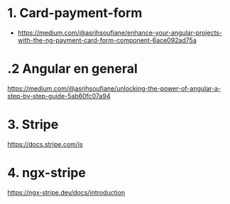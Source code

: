 # 1. Card-payment-form
- https://medium.com/@asrihsoufiane/enhance-your-angular-projects-with-the-ng-payment-card-form-component-6ace092ad75a

# .2 Angular en general

https://medium.com/@asrihsoufiane/unlocking-the-power-of-angular-a-step-by-step-guide-5ab60fc07a94

# 3. Stripe
https://docs.stripe.com/js

# 4. ngx-stripe
https://ngx-stripe.dev/docs/introduction